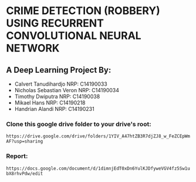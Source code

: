 # CRIME DETECTION (ROBBERY) USING RECURRENT CONVOLUTIONAL NEURAL NETWORK
## A Deep Learning Project By:
- Calvert Tanudihardjo NRP: C14190033
- Nicholas Sebastian Veron NRP: C14190034
- Timothy Dwiputra NRP: C14190038
- Mikael Hans NRP: C14190218
- Handrian Alandi NRP: C14190231

### Clone this google drive folder to your drive's root:
```https://drive.google.com/drive/folders/1YIV_A47htZB3R7djZJ8_w_FeZCEpWmAF?usp=sharing```

### Report:
```https://docs.google.com/document/d/1dimnjEdT0xDn6YulKJDfyweVGV4fz5Sw1ubX8rhvPdw/edit```